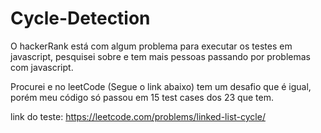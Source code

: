 # Cycle-Detection

O hackerRank está com algum problema para executar os testes em javascript, pesquisei sobre e tem mais pessoas passando por problemas com javascript.

Procurei e no leetCode (Segue o link abaixo) tem um desafio que é igual, porém meu código só passou em 15 test cases dos 23 que tem.

link do teste: https://leetcode.com/problems/linked-list-cycle/
